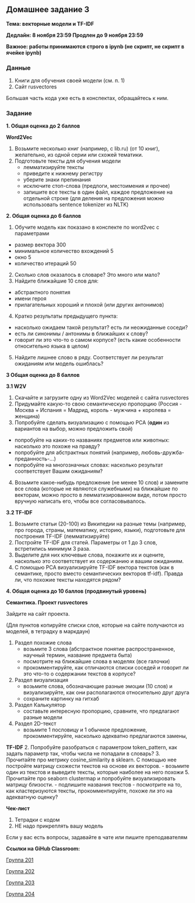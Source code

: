 ## Домашнее задание 3

**Тема: векторные модели и TF-IDF**

**Дедлайн: 8 ноября 23:59 Продлен до 9 ноября 23:59**

**Важное: работы принимаются строго в ipynb (не скрипт, не скрипт в ячейке ipynb)**

### Данные

1. Книги для обучения своей модели (см. п. 1)
2. Сайт rusvectores

Большая часть кода уже есть в конспектах, обращайтесь к ним.

### Задание

**1. Общая оценка до 2 баллов**

**Word2Vec**
1. Возьмите несколько книг (например, с lib.ru) (от 10 книг), желательно, из одной серии или схожей тематики. 
2. Подготовьте тексты для обучения модели
    - лемматизируйте тексты
    - приведите к нижнему регистру
    - уберите знаки препинания
    - исключите стоп-слова (предлоги, местоимения и прочее)
    - запишите все тексты в один файл, каждое предложение на отдельной строке (для деления на предложения можно использовать sentence tokenizer из NLTK)

**2. Общая оценка до 6 баллов**

1. Обучите модель как показано в конспекте по word2vec с параметрами
  - размер вектора 300
  - минимальное количество вхождений 5
  - окно 5
  - количество итераций 50
2. Сколько слов оказалось в словаре? Это много или мало? 
3. Найдите ближайшие 10 слов для:
  - абстрактного понятия
  - имени героя
  - прилагательных хороший и плохой (или других антонимов)
4. Кратко результаты предыдущего пункта: 
  - насколько ожидаем такой результат? есть ли неожиданные соседи?
  - есть ли синонимы / антонимы в ближайших к слову?
  - говорит ли это что-то о самом корпусе? (есть какие особенности относительно языка в целом)
5. Найдите лишнее слово в ряду. Соответствует ли результат ожиданиям или модель ошиблась?

**3 Общая оценка до 8 баллов**

**3.1 W2V**
1. Скачайте и загрузите одну из Word2Vec моделей с сайта rusvectores
2. Придумайте какую-то свою семантическую пропорцию (Россия - Москва + Испания = Мадрид, король - мужчина + королева = женщина)
3. Попробуйте сделать визуализацию с помощью PCA (**один** из вариантов на выбор, можно предложить свой)
  - попробуйте на каких-то названиях предметов или животных: насколько это похоже на правду? 
  - попробуйте для абстрактных понятий (например, любовь-дружба-преданность-...)
  - попробуйте на многозначных словах: насколько результат соответствует Вашим ожиданиям?
4. Возьмите какое-нибудь предложение (не менее 10 слов) и замените все слова (которые не являются служебными) на ближайшие по векторам, можно просто в лемматизированном виде, потом просто вручную написать его, чтобы все согласовывалось.

**3.2 TF-IDF**
1. Возьмите статьи (20-100) из Википедии на разные темы (например, про города, страны, математику, историю, языки), подготовьте для построения TF-IDF (лемматизируйте)
2. Постройте TF-IDF для статей. Параметры от 1 до 3 слов, встретились минимум 3 раза.
3. Выделите для них ключевые слова, покажите их и оцените, насколько это соответствует их содержанию и вашим ожиданиям.
3. С помощью PCA визуализируйте TF-IDF вектора текстов (как в семантике, просто вместо семантических векторов tf-idf). Правда ли, что похожие тексты находятся рядом?

**4. Общая оценка до 10 баллов (продвинутый уровень)**

**Семантика. Проект rusvectores**

Зайдите на сайт проекта.

(Для пунктов копируйте списки слов, которые на сайте получаются из моделей, в тетрадку в маркдаун)

1. Раздел похожие слова
    - возьмите 3 слова (абстрактное понятие распространенное, научный термин, название предмета быта)
    - посмотрите на ближайшие слова в моделях (все галочки)
    - прокомментируйте, как отличаются списки соседей и говорит ли это что-то о содержании текстов в корпусе?
3. Раздел визуализация
    - возьмите слова, обозначающие разные эмоции (10 слов) и визуализируйте, как они располагаются относительно друг друга
    - сохраните картинку на гитхаб
5. Раздел Калькулятор
    - составьте интересную пропорцию, сравните, что предлагают разные модели
7. Раздел 2D-текст
    - возьмите 1 пословицу и 1 обычное предложение, прокомментируйте, насколько адекватно предлагаются замены, 

**TF-IDF**
2. Попробуйте разобраться с параметром token_pattern, как задать параметр так, чтобы числа не попадали в словарь?
3. Прочитайте про метрику cosine_similarity в sklearn. С помощью нее постройте матрицу схожести текстов на основе их векторов.
    - возьмите один из текстов и выведите тексты, которые наиболее на него похожи
5. Прочитайте про seaborn clustermap и попробуйте визуализировать матрицу близости.
    - подпишите названия текстов
    - посмотрите на то, как кластеризуются тексты, прокомментируйте, похоже ли это на адекватную оценку?

**Чек-лист**

1. Тетрадки с кодом
2. НЕ надо прикреплять вашу модель

Если у вас есть вопросы, задавайте в чате или пишите преподавателям


**Ссылки на GiHub Classroom:**

[Группа 201](https://classroom.github.com/a/zJ_aC1ZY)

[Группа 202](https://classroom.github.com/a/QhQDne56) 

[Группа 203](https://classroom.github.com/a/9rbI4Ncn) 

[Группа 204](https://classroom.github.com/a/drlwipuH) 
